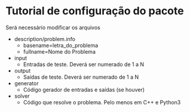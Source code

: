 # Tutorial de configuração do pacote

Será necessário modificar os arquivos

- description/problem.info
  - basename=letra_do_problema
  - fullname=Nome do Problema
- input
  - Entradas de teste. Deverá ser numerado de 1 a N
- output
  - Saídas de teste. Deverá ser numerado de 1 a N
- generator
  - Código gerador de entradas e saídas (se houver)
- solver
  - Código que resolve o problema. Pelo menos em C++ e Python3
